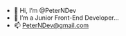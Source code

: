 - 👋 Hi, I’m @PeterNDev
- 👀 I’m a Junior Front-End Developer...
- 📫 PeterNDev@gmail.com

<!---
PeterNguyenWebDev/PeterNguyenWebDev is a ✨ special ✨ repository because its `README.md` (this file) appears on your GitHub profile.
You can click the Preview link to take a look at your changes.
--->
